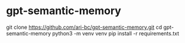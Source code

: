 # gpt-semantic-memory

git clone https://github.com/ari-bc/gpt-semantic-memory.git
cd gpt-semantic-memory
python3 -m venv venv
pip install -r requirements.txt
